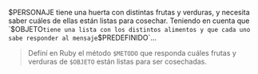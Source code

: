 $PERSONAJE tiene una huerta con distintas frutas y verduras, y necesita saber cuáles de ellas están listas para cosechar. Teniendo en cuenta que `$OBJETO` tiene una lista con los distintos alimentos y que cada uno sabe responder al mensaje `$PREDEFINIDO`...

> Definí en Ruby el método `$METODO` que responda cuáles frutas y verduras de `$OBJETO` están listas para ser cosechadas.